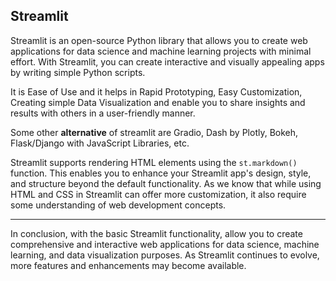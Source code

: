 ## Streamlit

<p>
Streamlit is an open-source Python library that allows you to create web applications for data science and machine learning projects with minimal effort.
With Streamlit, you can create interactive and visually appealing apps by writing simple Python scripts.
</p>
It is Ease of Use and it helps in Rapid Prototyping, Easy Customization, Creating simple Data Visualization and enable you to share insights and results with others in a user-friendly manner.

Some other **alternative** of streamlit are Gradio, Dash by Plotly, Bokeh, Flask/Django with JavaScript Libraries, etc.

Streamlit supports rendering HTML elements using the `st.markdown()` function. This enables you to enhance your Streamlit app's design, style, and structure beyond the default functionality. As we know that while using HTML and CSS in Streamlit can offer more customization, it also require some understanding of web development concepts.

---

In conclusion, with the basic Streamlit functionality, allow you to create comprehensive and interactive web applications for data science, machine learning, and data visualization purposes. As Streamlit continues to evolve, more features and enhancements may become available.

